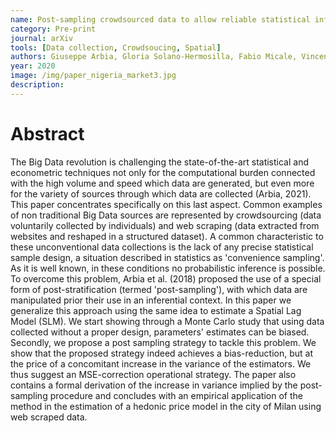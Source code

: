 ```yaml
---
name: Post-sampling crowdsourced data to allow reliable statistical inference the case of food price indices in Nigeria
category: Pre-print
journal: arXiv
tools: [Data collection, Crowdsoucing, Spatial]
authors: Giuseppe Arbia, Gloria Solano-Hermosilla, Fabio Micale, Vincenzo Nardelli, Giampiero Genovese
year: 2020
image: /img/paper_nigeria_market3.jpg
description:      
---
```


# Abstract
The Big Data revolution is challenging the state-of-the-art statistical and econometric techniques not only for the computational burden connected with the high volume and speed which data are generated, but even more for the variety of sources through which data are collected (Arbia, 2021). This paper concentrates specifically on this last aspect. Common examples of non traditional Big Data sources are represented by crowdsourcing (data voluntarily collected by individuals) and web scraping (data extracted from websites and reshaped in a structured dataset). A common characteristic to these unconventional data collections is the lack of any precise statistical sample design, a situation described in statistics as 'convenience sampling'. As it is well known, in these conditions no probabilistic inference is possible. To overcome this problem, Arbia et al. (2018) proposed the use of a special form of post-stratification (termed 'post-sampling'), with which data are manipulated prior their use in an inferential context. In this paper we generalize this approach using the same idea to estimate a Spatial Lag Model (SLM). We start showing through a Monte Carlo study that using data collected without a proper design, parameters' estimates can be biased. Secondly, we propose a post sampling strategy to tackle this problem. We show that the proposed strategy indeed achieves a bias-reduction, but at the price of a concomitant increase in the variance of the estimators. We thus suggest an MSE-correction operational strategy. The paper also contains a formal derivation of the increase in variance implied by the post-sampling procedure and concludes with an empirical application of the method in the estimation of a hedonic price model in the city of Milan using web scraped data.